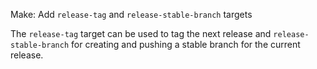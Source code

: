 Make: Add `release-tag` and `release-stable-branch` targets

The `release-tag` target can be used to tag the next release and
`release-stable-branch` for creating and pushing a stable branch for the
current release.
